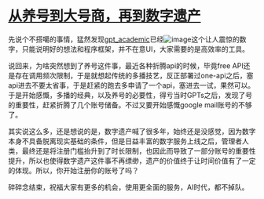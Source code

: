 # [从养号到大号商，再到数字遗产](https://github.com/nowingcanfly/blog/issues/5)

先说个不搭噶的事情，猛然发现[gpt_academic](https://github.com/binary-husky/gpt_academic)已经![image](https://github.com/nowingcanfly/blog/assets/92837978/1bb0c87c-292b-4559-be7c-fb29652b55da)这个让人震惊的数字，只能说明好的想法和程序框架，并不在意UI，大家需要的是高效率的工具。

说回来，为啥突然想到了养号这件事，最近各种折腾api的时候，毕竟free API还是存在调用频次限制，于是就想起传统的多播技艺，反正部署过one-api之后，塞api进去不要太省事，于是赶紧的跑去多申请了一个api，塞进去一试，果然可以。于是开始感慨，多播的经典，以及养号的必要性，得亏当时GPTs之后，发现了号的重要性，赶紧折腾了几个账号储备。不过又要开始感慨google mail账号的不够了。

其实说这么多，还是想说的是，数字遗产喊了很多年，始终还是没感觉，因为数字本身不具备脱离现实基础的条件，但是日益丰富的数字服务上线之后，管理者人类，最终还是将注册门槛抬升到了时长限制，也因此而导致了一部分账号的重要性提升，所以也使得数字遗产这件事不再缥缈，遗产的价值终于让时间价值有了一定的体现。所以，你开始注册你的账号了吗？

碎碎念结束，祝福大家有更多的机会，使用更全面的服务，AI时代，都不掉队。
